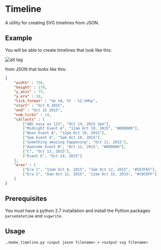 # Timeline
A utility for creating SVG timelines from JSON.  

## Example

You will be able to create timelines that look like this:

![alt tag](http://jasonreisman.github.io/timeline/simple_timeline.png)

from JSON that looks like this:

```JSON
{
	"width" : 750,
	"height" : 170,
	"y_axis" : 75,
	"y_era" : 10,
	"tick_format" : "%b %d, %Y - %I:%M%p",
	"start" : "Oct 8 2015",
	"end" : "Oct 15 2015",	
	"num_ticks" : 14,
	"callouts" : [
		["ABC easy as 123", "Oct 14, 2015 3pm"],		
		["Midnight Event A", "12am Oct 10, 2015", "#DD0000"],
		["Noon Event A", "12pm Oct 10, 2015"],		
		["5pm Event A", "5pm Oct 10, 2015"],				
		["Something amazing happening", "Oct 11, 2015"],
		["Awesome Event B", "Oct 12, 2015", "#DD0000"],
		["C", "Oct 13, 2015"],
		["Event E", "Oct 14, 2015"]
	],
	"eras" : [
		["Era 1", "12pm Oct 8, 2015", "3am Oct 12, 2015", "#CD3F85"],
		["Era 2", "8am Oct 12, 2015", "12am Oct 15, 2015", "#C0C0FF"]
	]
}
```

## Prerequisites
You must have a python 2.7 installation and install the Python packages `parsedatetime` and `svgwrite`.

## Usage
```./make_timeline.py <input jason filename> > <output svg filename>```
